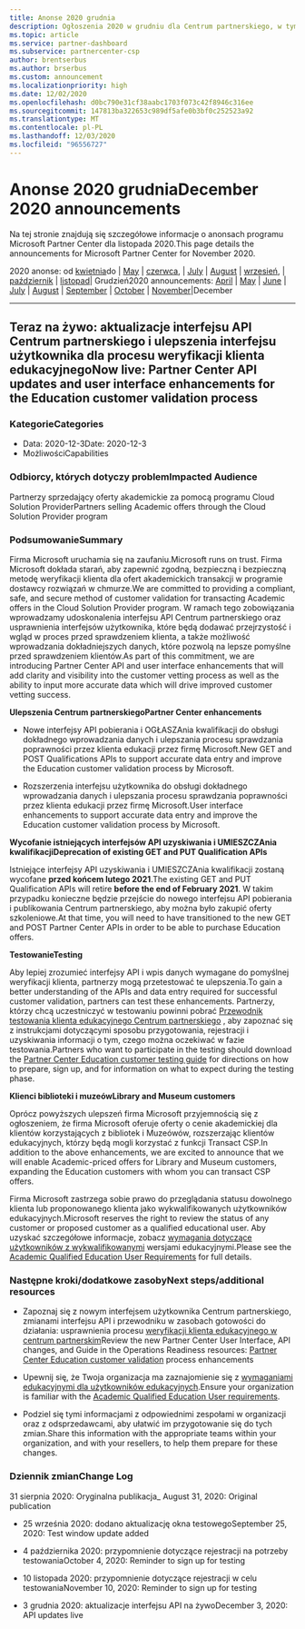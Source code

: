 ```yaml
---
title: Anonse 2020 grudnia
description: Ogłoszenia 2020 w grudniu dla Centrum partnerskiego, w tym nowe możliwości, promocje, oferty, rynki lub zmiany w istniejących ofertach.
ms.topic: article
ms.service: partner-dashboard
ms.subservice: partnercenter-csp
author: brentserbus
ms.author: brserbus
ms.custom: announcement
ms.localizationpriority: high
ms.date: 12/02/2020
ms.openlocfilehash: d0bc790e31cf38aabc1703f073c42f8946c316ee
ms.sourcegitcommit: 147813ba322653c989df5afe0b3bf0c252523a92
ms.translationtype: MT
ms.contentlocale: pl-PL
ms.lasthandoff: 12/03/2020
ms.locfileid: "96556727"
---
```

# <a name="december-2020-announcements"></a><span data-ttu-id="78e47-103">Anonse 2020 grudnia</span><span class="sxs-lookup"><span data-stu-id="78e47-103">December 2020 announcements</span></span>

<span data-ttu-id="78e47-104">Na tej stronie znajdują się szczegółowe informacje o anonsach programu Microsoft Partner Center dla listopada 2020.</span><span class="sxs-lookup"><span data-stu-id="78e47-104">This page details the announcements for Microsoft Partner Center for November 2020.</span></span>

<span data-ttu-id="78e47-105">2020 anonse: od [kwietnia](2020-april.md)do  |  [May](2020-may.md)  |  [czerwca](2020-june.md),  |  [July](2020-july.md)  |  [August](2020-august.md)  |  [wrzesień](2020-september.md),  |  [październik](2020-October.md)  |  [listopad](2020-november.md)| Grudzień</span><span class="sxs-lookup"><span data-stu-id="78e47-105">2020 announcements: [April](2020-april.md) | [May](2020-may.md) | [June](2020-june.md) | [July](2020-july.md) | [August](2020-august.md) | [September](2020-september.md) | [October](2020-October.md) | [November](2020-november.md)|December</span></span>

______________

## <a name="now-live-partner-center-api-updates-and-user-interface-enhancements-for-the-education-customer-validation-process"></a><a name="1"></a><span data-ttu-id="78e47-106">Teraz na żywo: aktualizacje interfejsu API Centrum partnerskiego i ulepszenia interfejsu użytkownika dla procesu weryfikacji klienta edukacyjnego</span><span class="sxs-lookup"><span data-stu-id="78e47-106">Now live: Partner Center API updates and user interface enhancements for the Education customer validation process</span></span>

### <a name="categories"></a><span data-ttu-id="78e47-107">Kategorie</span><span class="sxs-lookup"><span data-stu-id="78e47-107">Categories</span></span>

- <span data-ttu-id="78e47-108">Data: 2020-12-3</span><span class="sxs-lookup"><span data-stu-id="78e47-108">Date: 2020-12-3</span></span>
- <span data-ttu-id="78e47-109">Możliwości</span><span class="sxs-lookup"><span data-stu-id="78e47-109">Capabilities</span></span>

### <a name="impacted-audience"></a><span data-ttu-id="78e47-110">Odbiorcy, których dotyczy problem</span><span class="sxs-lookup"><span data-stu-id="78e47-110">Impacted Audience</span></span> 

<span data-ttu-id="78e47-111">Partnerzy sprzedający oferty akademickie za pomocą programu Cloud Solution Provider</span><span class="sxs-lookup"><span data-stu-id="78e47-111">Partners selling Academic offers through the Cloud Solution Provider program</span></span>

### <a name="summary"></a><span data-ttu-id="78e47-112">Podsumowanie</span><span class="sxs-lookup"><span data-stu-id="78e47-112">Summary</span></span> 

<span data-ttu-id="78e47-113">Firma Microsoft uruchamia się na zaufaniu.</span><span class="sxs-lookup"><span data-stu-id="78e47-113">Microsoft runs on trust.</span></span> <span data-ttu-id="78e47-114">Firma Microsoft dokłada starań, aby zapewnić zgodną, bezpieczną i bezpieczną metodę weryfikacji klienta dla ofert akademickich transakcji w programie dostawcy rozwiązań w chmurze.</span><span class="sxs-lookup"><span data-stu-id="78e47-114">We are committed to providing a compliant, safe, and secure method of customer validation for transacting Academic offers in the Cloud Solution Provider program.</span></span> <span data-ttu-id="78e47-115">W ramach tego zobowiązania wprowadzamy udoskonalenia interfejsu API Centrum partnerskiego oraz usprawnienia interfejsów użytkownika, które będą dodawać przejrzystość i wgląd w proces przed sprawdzeniem klienta, a także możliwość wprowadzania dokładniejszych danych, które pozwolą na lepsze pomyślne przed sprawdzeniem klientów.</span><span class="sxs-lookup"><span data-stu-id="78e47-115">As part of this commitment, we are introducing Partner Center API and user interface enhancements that will add clarity and visibility into the customer vetting process as well as the ability to input more accurate data which will drive improved customer vetting success.</span></span> 

<span data-ttu-id="78e47-116">**Ulepszenia Centrum partnerskiego**</span><span class="sxs-lookup"><span data-stu-id="78e47-116">**Partner Center enhancements**</span></span> 

- <span data-ttu-id="78e47-117">Nowe interfejsy API pobierania i OGŁASZAnia kwalifikacji do obsługi dokładnego wprowadzania danych i ulepszania procesu sprawdzania poprawności przez klienta edukacji przez firmę Microsoft.</span><span class="sxs-lookup"><span data-stu-id="78e47-117">New GET and POST Qualifications APIs to support accurate data entry and improve the Education customer validation process by Microsoft.</span></span> 

- <span data-ttu-id="78e47-118">Rozszerzenia interfejsu użytkownika do obsługi dokładnego wprowadzania danych i ulepszania procesu sprawdzania poprawności przez klienta edukacji przez firmę Microsoft.</span><span class="sxs-lookup"><span data-stu-id="78e47-118">User interface enhancements to support accurate data entry and improve the Education customer validation process by Microsoft.</span></span> 

<span data-ttu-id="78e47-119">**Wycofanie istniejących interfejsów API uzyskiwania i UMIESZCZAnia kwalifikacji**</span><span class="sxs-lookup"><span data-stu-id="78e47-119">**Deprecation of existing GET and PUT Qualification APIs**</span></span> 

<span data-ttu-id="78e47-120">Istniejące interfejsy API uzyskiwania i UMIESZCZAnia kwalifikacji zostaną wycofane **przed końcem lutego 2021**.</span><span class="sxs-lookup"><span data-stu-id="78e47-120">The existing GET and PUT Qualification APIs will retire **before the end of February 2021**.</span></span> <span data-ttu-id="78e47-121">W takim przypadku konieczne będzie przejście do nowego interfejsu API pobierania i publikowania Centrum partnerskiego, aby można było zakupić oferty szkoleniowe.</span><span class="sxs-lookup"><span data-stu-id="78e47-121">At that time, you will need to have transitioned to the new GET and POST Partner Center APIs in order to be able to purchase Education offers.</span></span>  

<span data-ttu-id="78e47-122">**Testowanie**</span><span class="sxs-lookup"><span data-stu-id="78e47-122">**Testing**</span></span> 

<span data-ttu-id="78e47-123">Aby lepiej zrozumieć interfejsy API i wpis danych wymagane do pomyślnej weryfikacji klienta, partnerzy mogą przetestować te ulepszenia.</span><span class="sxs-lookup"><span data-stu-id="78e47-123">To gain a better understanding of the APIs and data entry required for successful customer validation, partners can test these enhancements.</span></span> <span data-ttu-id="78e47-124">Partnerzy, którzy chcą uczestniczyć w testowaniu powinni pobrać [Przewodnik testowania klienta edukacyjnego Centrum partnerskiego](https://partner.microsoft.com/resources/detail/partner-center-edu-testing-guide-pdf) , aby zapoznać się z instrukcjami dotyczącymi sposobu przygotowania, rejestracji i uzyskiwania informacji o tym, czego można oczekiwać w fazie testowania.</span><span class="sxs-lookup"><span data-stu-id="78e47-124">Partners who want to participate in the testing should download the [Partner Center Education customer testing guide](https://partner.microsoft.com/resources/detail/partner-center-edu-testing-guide-pdf) for directions on how to prepare, sign up, and for information on what to expect during the testing phase.</span></span>

<span data-ttu-id="78e47-125">**Klienci biblioteki i muzeów**</span><span class="sxs-lookup"><span data-stu-id="78e47-125">**Library and Museum customers**</span></span> 

<span data-ttu-id="78e47-126">Oprócz powyższych ulepszeń firma Microsoft przyjemnością się z ogłoszeniem, że firma Microsoft oferuje oferty o cenie akademickiej dla klientów korzystających z bibliotek i Muzeówów, rozszerzając klientów edukacyjnych, którzy będą mogli korzystać z funkcji Transact CSP.</span><span class="sxs-lookup"><span data-stu-id="78e47-126">In addition to the above enhancements, we are excited to announce that we will enable Academic-priced offers for Library and Museum customers, expanding the Education customers with whom you can transact CSP offers.</span></span> 

<span data-ttu-id="78e47-127">Firma Microsoft zastrzega sobie prawo do przeglądania statusu dowolnego klienta lub proponowanego klienta jako wykwalifikowanych użytkowników edukacyjnych.</span><span class="sxs-lookup"><span data-stu-id="78e47-127">Microsoft reserves the right to review the status of any customer or proposed customer as a qualified educational user.</span></span> <span data-ttu-id="78e47-128">Aby uzyskać szczegółowe informacje, zobacz [wymagania dotyczące użytkowników z wykwalifikowanymi](https://www.microsoftvolumelicensing.com/DocumentSearch.aspx?Mode=3&DocumentTypeId=7) wersjami edukacyjnymi.</span><span class="sxs-lookup"><span data-stu-id="78e47-128">Please see the [Academic Qualified Education User Requirements](https://www.microsoftvolumelicensing.com/DocumentSearch.aspx?Mode=3&DocumentTypeId=7) for full details.</span></span> 

### <a name="next-stepsadditional-resources"></a><span data-ttu-id="78e47-129">Następne kroki/dodatkowe zasoby</span><span class="sxs-lookup"><span data-stu-id="78e47-129">Next steps/additional resources</span></span>

- <span data-ttu-id="78e47-130">Zapoznaj się z nowym interfejsem użytkownika Centrum partnerskiego, zmianami interfejsu API i przewodniku w zasobach gotowości do działania: usprawnienia procesu [weryfikacji klienta edukacyjnego w centrum partnerskim](https://partner.microsoft.com/resources/collection/partner-center-edu-validation-enhancements#/)</span><span class="sxs-lookup"><span data-stu-id="78e47-130">Review the new Partner Center User Interface, API changes, and Guide in the Operations Readiness resources:  [Partner Center Education customer validation](https://partner.microsoft.com/resources/collection/partner-center-edu-validation-enhancements#/) process enhancements</span></span> 

- <span data-ttu-id="78e47-131">Upewnij się, że Twoja organizacja ma zaznajomienie się z [wymaganiami edukacyjnymi dla użytkowników edukacyjnych](https://www.microsoftvolumelicensing.com/DocumentSearch.aspx?Mode=3&DocumentTypeId=7).</span><span class="sxs-lookup"><span data-stu-id="78e47-131">Ensure your organization is familiar with the [Academic Qualified Education User requirements](https://www.microsoftvolumelicensing.com/DocumentSearch.aspx?Mode=3&DocumentTypeId=7).</span></span> 

- <span data-ttu-id="78e47-132">Podziel się tymi informacjami z odpowiednimi zespołami w organizacji oraz z odsprzedawcami, aby ułatwić im przygotowanie się do tych zmian.</span><span class="sxs-lookup"><span data-stu-id="78e47-132">Share this information with the appropriate teams within your organization, and with your resellers, to help them prepare for these changes.</span></span> 

### <a name="change-log"></a><span data-ttu-id="78e47-133">Dziennik zmian</span><span class="sxs-lookup"><span data-stu-id="78e47-133">Change Log</span></span> 

<span data-ttu-id="78e47-134">31 sierpnia 2020: Oryginalna publikacja</span><span class="sxs-lookup"><span data-stu-id="78e47-134">_ August 31, 2020:  Original publication</span></span> 

- <span data-ttu-id="78e47-135">25 września 2020: dodano aktualizację okna testowego</span><span class="sxs-lookup"><span data-stu-id="78e47-135">September 25, 2020:  Test window update added</span></span> 

- <span data-ttu-id="78e47-136">4 października 2020: przypomnienie dotyczące rejestracji na potrzeby testowania</span><span class="sxs-lookup"><span data-stu-id="78e47-136">October 4, 2020: Reminder to sign up for testing</span></span> 

- <span data-ttu-id="78e47-137">10 listopada 2020: przypomnienie dotyczące rejestracji w celu testowania</span><span class="sxs-lookup"><span data-stu-id="78e47-137">November 10, 2020: Reminder to sign up for testing</span></span> 

- <span data-ttu-id="78e47-138">3 grudnia 2020: aktualizacje interfejsu API na żywo</span><span class="sxs-lookup"><span data-stu-id="78e47-138">December 3, 2020: API updates live</span></span> 